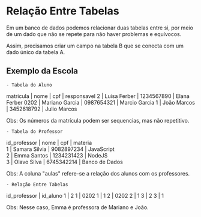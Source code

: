 # Relação Entre Tabelas

Em um banco de dados podemos relacionar duas tabelas entre si, por meio de um dado que não se repete para não haver problemas e equívocos.

Assim, precisamos criar um campo na tabela B que se conecta com um dado único da tabela A.

## Exemplo da Escola

`- Tabela do Aluno`

matricula | nome           | cpf        | responsavel
2         | Luisa Ferber   | 1234567890 | Elana Ferber
0202      | Mariano Garcia | 0987654321 | Marcio Garcia
1         | João Marcos    | 3452618792 | Julio Marcos

Obs: Os números da matrícula podem ser sequencias, mas não repetitivo.

`- Tabela do Professor`

id_professor | nome           | cpf        | materia        
1            | Samara Silvia  | 9082897234 | JavaScript     
2            | Emma Santos    | 1234231423 | NodeJS         
3            | Olavo Silva    | 6745342214 | Banco de Dados 

Obs: A coluna "aulas" refere-se a relação dos alunos com os professores.

`- Relação Entre Tabelas`

id_professor | id_aluno
1            | 2
1            | 0202
1            | 1
2            | 0202
2            | 1
3            | 2
3            | 1

Obs: Nesse caso, Emma é professora de Mariano e João.